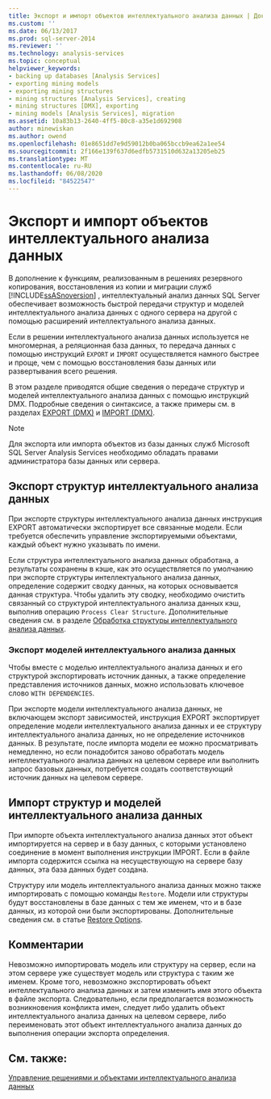 ```yaml
---
title: Экспорт и импорт объектов интеллектуального анализа данных | Документация Майкрософт
ms.custom: ''
ms.date: 06/13/2017
ms.prod: sql-server-2014
ms.reviewer: ''
ms.technology: analysis-services
ms.topic: conceptual
helpviewer_keywords:
- backing up databases [Analysis Services]
- exporting mining models
- exporting mining structures
- mining structures [Analysis Services], creating
- mining structures [DMX], exporting
- mining models [Analysis Services], migration
ms.assetid: 10a83b13-2640-4ff5-80c8-a35e1d692908
author: minewiskan
ms.author: owend
ms.openlocfilehash: 01e8651dd7e9d59012b0ba065bccb9ea62a1ee54
ms.sourcegitcommit: 2f166e139f637d6edfb5731510d632a13205eb25
ms.translationtype: MT
ms.contentlocale: ru-RU
ms.lasthandoff: 06/08/2020
ms.locfileid: "84522547"
---
```

# <a name="export-and-import-data-mining-objects"></a>Экспорт и импорт объектов интеллектуального анализа данных
  В дополнение к функциям, реализованным в решениях резервного копирования, восстановления из копии и миграции служб [!INCLUDE[ssASnoversion](../../includes/ssasnoversion-md.md)] , интеллектуальный анализ данных SQL Server обеспечивает возможность быстрой передачи структур и моделей интеллектуального анализа данных с одного сервера на другой с помощью расширений интеллектуального анализа данных.  
  
 Если в решении интеллектуального анализа данных используется не многомерная, а реляционная база данных, то передача данных с помощью инструкций `EXPORT` и `IMPORT` осуществляется намного быстрее и проще, чем с помощью восстановления базы данных или развертывания всего решения.  
  
 В этом разделе приводятся общие сведения о передаче структур и моделей интеллектуального анализа данных с помощью инструкций DMX. Подробные сведения о синтаксисе, а также примеры см. в разделах [EXPORT (DMX)](/sql/dmx/export-dmx) и [IMPORT (DMX)](/sql/dmx/import-dmx).  
  
> [!NOTE]  
>  Для экспорта или импорта объектов из базы данных служб Microsoft SQL Server Analysis Services необходимо обладать правами администратора базы данных или сервера.  
  
## <a name="exporting-data-mining-structures"></a>Экспорт структур интеллектуального анализа данных  
 При экспорте структуры интеллектуального анализа данных инструкция EXPORT автоматически экспортирует все связанные модели. Если требуется обеспечить управление экспортируемыми объектами, каждый объект нужно указывать по имени.  
  
 Если структура интеллектуального анализа данных обработана, а результаты сохранены в кэше, как это осуществляется по умолчанию при экспорте структуры интеллектуального анализа данных, определение содержит сводку данных, на которых основывается данная структура. Чтобы удалить эту сводку, необходимо очистить связанный со структурой интеллектуального анализа данных кэш, выполнив операцию `Process Clear Structure`. Дополнительные сведения см. в разделе [Обработка структуры интеллектуального анализа данных](process-a-mining-structure.md).  
  
### <a name="exporting-data-mining-models"></a>Экспорт моделей интеллектуального анализа данных  
 Чтобы вместе с моделью интеллектуального анализа данных и его структурой экспортировать источник данных, а также определение представления источников данных, можно использовать ключевое слово `WITH DEPENDENCIES`.  
  
 При экспорте модели интеллектуального анализа данных, не включающем экспорт зависимостей, инструкция EXPORT экспортирует определение модели интеллектуального анализа данных и ее структуру интеллектуального анализа данных, но не определение источников данных. В результате, после импорта модели ее можно просматривать немедленно, но если понадобится заново обработать модель интеллектуального анализа данных на целевом сервере или выполнить запрос базовых данных, потребуется создать соответствующий источник данных на целевом сервере.  
  
## <a name="importing-data-mining-structures-and-models"></a>Импорт структур и моделей интеллектуального анализа данных  
 При импорте объекта интеллектуального анализа данных этот объект импортируется на сервер и в базу данных, с которыми установлено соединение в момент выполнения инструкции IMPORT. Если в файле импорта содержится ссылка на несуществующую на сервере базу данных, эта база данных будет создана.  
  
 Структуру или модель интеллектуального анализа данных можно также импортировать с помощью команды `Restore`. Модели или структуры будут восстановлены в базе данных с тем же именем, что и в базе данных, из которой они были экспортированы. Дополнительные сведения см. в статье [Restore Options](../multidimensional-models/restore-options.md).  
  
## <a name="remarks"></a>Комментарии  
 Невозможно импортировать модель или структуру на сервер, если на этом сервере уже существует модель или структура с таким же именем. Кроме того, невозможно экспортировать объект интеллектуального анализа данных и затем изменить имя этого объекта в файле экспорта. Следовательно, если предполагается возможность возникновения конфликта имен, следует либо удалить объект интеллектуального анализа данных на целевом сервере, либо переименовать этот объект интеллектуального анализа данных до выполнения операции экспорта определения.  
  
## <a name="see-also"></a>См. также:  
 [Управление решениями и объектами интеллектуального анализа данных](management-of-data-mining-solutions-and-objects.md)  
  
  
